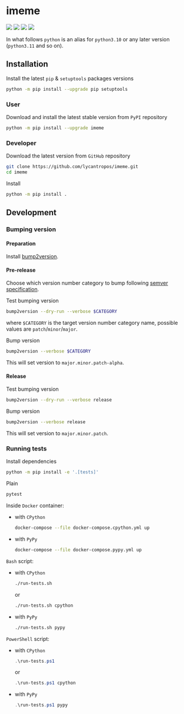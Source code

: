imeme
=====

[![](https://github.com/lycantropos/imeme/workflows/CI/badge.svg)](https://github.com/lycantropos/imeme/actions/workflows/ci.yml "Github Actions")
[![](https://codecov.io/gh/lycantropos/imeme/branch/master/graph/badge.svg)](https://codecov.io/gh/lycantropos/imeme "Codecov")
[![](https://img.shields.io/github/license/lycantropos/imeme.svg)](https://github.com/lycantropos/imeme/blob/master/LICENSE "License")
[![](https://badge.fury.io/py/imeme.svg)](https://badge.fury.io/py/imeme "PyPI")

In what follows `python` is an alias for `python3.10`
or any later version (`python3.11` and so on).

Installation
------------

Install the latest `pip` & `setuptools` packages versions
```bash
python -m pip install --upgrade pip setuptools
```

### User

Download and install the latest stable version from `PyPI` repository
```bash
python -m pip install --upgrade imeme
```

### Developer

Download the latest version from `GitHub` repository
```bash
git clone https://github.com/lycantropos/imeme.git
cd imeme
```

Install
```bash
python -m pip install .
```

Development
-----------

### Bumping version

#### Preparation

Install
[bump2version](https://github.com/c4urself/bump2version#installation).

#### Pre-release

Choose which version number category to bump following [semver
specification](http://semver.org/).

Test bumping version
```bash
bump2version --dry-run --verbose $CATEGORY
```

where `$CATEGORY` is the target version number category name, possible
values are `patch`/`minor`/`major`.

Bump version
```bash
bump2version --verbose $CATEGORY
```

This will set version to `major.minor.patch-alpha`.

#### Release

Test bumping version
```bash
bump2version --dry-run --verbose release
```

Bump version
```bash
bump2version --verbose release
```

This will set version to `major.minor.patch`.

### Running tests

Install dependencies
```bash
python -m pip install -e '.[tests]'
```

Plain
```bash
pytest
```

Inside `Docker` container:
- with `CPython`
  ```bash
  docker-compose --file docker-compose.cpython.yml up
  ```
- with `PyPy`
  ```bash
  docker-compose --file docker-compose.pypy.yml up
  ```

`Bash` script:
- with `CPython`
  ```bash
  ./run-tests.sh
  ```
  or
  ```bash
  ./run-tests.sh cpython
  ```

- with `PyPy`
  ```bash
  ./run-tests.sh pypy
  ```

`PowerShell` script:
- with `CPython`
  ```powershell
  .\run-tests.ps1
  ```
  or
  ```powershell
  .\run-tests.ps1 cpython
  ```
- with `PyPy`
  ```powershell
  .\run-tests.ps1 pypy
  ```
